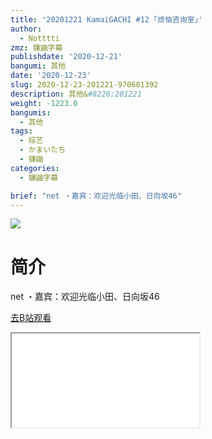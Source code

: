 ```yaml
---
title: '20201221 KamaiGACHI #12 ｢烦恼咨询室｣'
author:
  - Notttti
zmz: 镰鼬字幕
publishdate: '2020-12-21'
bangumi: 其他
date: '2020-12-23'
slug: 2020-12-23-201221-970681392
description: 其他&#8226;201221
weight: -1223.0
bangumis:
  - 其他
tags:
  - 综艺
  - かまいたち
  - 镰鼬
categories:
  - 镰鼬字幕

brief: "net ・嘉宾：欢迎光临小田、日向坂46"
---
```

![](https://raw.githubusercontent.com/tcgriffith/owaraisite/master/static/tmpimg/19b182d6310ce8cd3b1862e3f3117f23cb693017.jpg.480.jpg)
# 简介  
net
・嘉宾：欢迎光临小田、日向坂46  

[去B站观看](https://www.bilibili.com/video/av970681392/)
<div class ="resp-container"><iframe class="testiframe" src="//player.bilibili.com/player.html?aid=970681392"", scrolling="no", allowfullscreen="true" > </iframe></div> 
